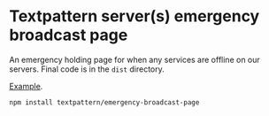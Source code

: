 # Textpattern server(s) emergency broadcast page

An emergency holding page for when any services are offline on our servers. Final code is in the `dist` directory.

[Example](https://textpattern.com/emergency-broadcast-page/).

```
npm install textpattern/emergency-broadcast-page
```
